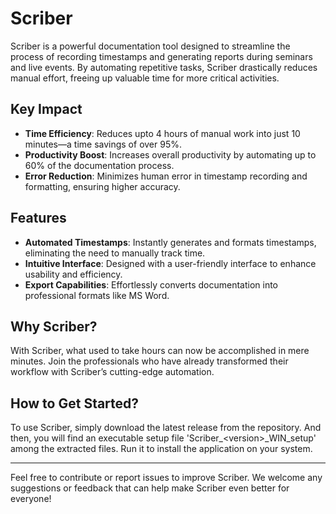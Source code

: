 
# Scriber

Scriber is a powerful documentation tool designed to streamline the process of recording timestamps and generating reports during seminars and live events. By automating repetitive tasks, Scriber drastically reduces manual effort, freeing up valuable time for more critical activities.

## Key Impact

- **Time Efficiency**: Reduces upto 4 hours of manual work into just 10 minutes—a time savings of over 95%.
- **Productivity Boost**: Increases overall productivity by automating up to 60% of the documentation process.
- **Error Reduction**: Minimizes human error in timestamp recording and formatting, ensuring higher accuracy.

## Features

- **Automated Timestamps**: Instantly generates and formats timestamps, eliminating the need to manually track time.
- **Intuitive Interface**: Designed with a user-friendly interface to enhance usability and efficiency.
- **Export Capabilities**: Effortlessly converts documentation into professional formats like MS Word.

## Why Scriber?

With Scriber, what used to take hours can now be accomplished in mere minutes. Join the professionals who have already transformed their workflow with Scriber’s cutting-edge automation.

## How to Get Started?

To use Scriber, simply download the latest release from the repository. And then, you will find an executable setup file 'Scriber_\<version\>_WIN_setup' among the extracted files. Run it to install the application on your system.

---

Feel free to contribute or report issues to improve Scriber. We welcome any suggestions or feedback that can help make Scriber even better for everyone!
